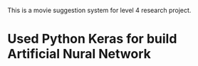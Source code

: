 This is a movie suggestion system for level 4 research project.

# Used Python Keras for build Artificial Nural Network
